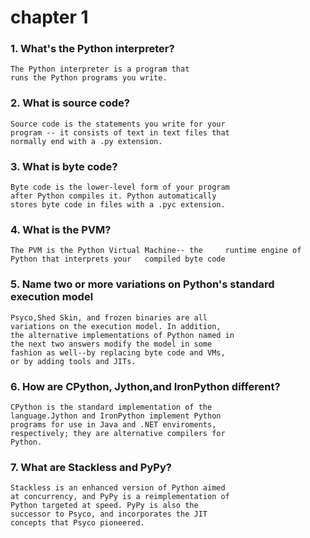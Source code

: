 # chapter 1

### 1. What's the Python interpreter?

    The Python interpreter is a program that 
    runs the Python programs you write.
    
### 2. What is source code?
	Source code is the statements you write for your 
	program -- it consists of text in text files that 
	normally end with a .py extension.
	

### 3. What is byte code?
	Byte code is the lower-level form of your program
	after Python compiles it. Python automatically
	stores byte code in files with a .pyc extension.
	
### 4. What is the PVM?
	The PVM is the Python Virtual Machine-- the 	runtime engine of Python that interprets your 	compiled byte code
	
### 5. Name two or more variations on Python's standard execution model
	Psyco,Shed Skin, and frozen binaries are all
	variations on the execution model. In addition,
	the alternative implementations of Python named in 
	the next two answers modify the model in some
	fashion as well--by replacing byte code and VMs,
	or by adding tools and JITs.
	
	
### 6. How are CPython, Jython,and IronPython different?
	CPython is the standard implementation of the
	language.Jython and IronPython implement Python
	programs for use in Java and .NET enviroments,
	respectively; they are alternative compilers for
	Python.
	
### 7. What are Stackless and PyPy?
	Stackless is an enhanced version of Python aimed 
	at concurrency, and PyPy is a reimplementation of 
	Python targeted at speed. PyPy is also the 
	successor to Psyco, and incorporates the JIT
	concepts that Psyco pioneered.
	
	
	

